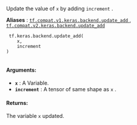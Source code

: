 Update the value of  `x`  by adding  `increment` .

**Aliases** : [ `tf.compat.v1.keras.backend.update_add` ](/api_docs/python/tf/keras/backend/update_add), [ `tf.compat.v2.keras.backend.update_add` ](/api_docs/python/tf/keras/backend/update_add)

```
 tf.keras.backend.update_add(
    x,
    increment
)
 
```

#### Arguments:
- **`x`** : A Variable.
- **`increment`** : A tensor of same shape as  `x` .


#### Returns:
The variable  `x`  updated.

